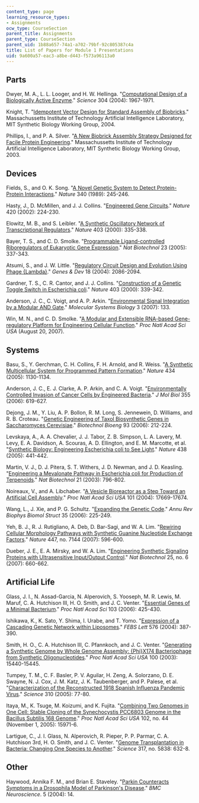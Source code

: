 ```yaml
---
content_type: page
learning_resource_types:
- Assignments
ocw_type: CourseSection
parent_title: Assignments
parent_type: CourseSection
parent_uid: 1b88a657-74a1-a702-79bf-92c805387c4a
title: List of Papers for Module 1 Presentations
uid: 9a600a57-eac3-a8be-d443-f573a96113a0
---
```


Parts
-----

Dwyer, M. A., L. L. Looger, and H. W. Hellinga. "[Computational Design of a Biologically Active Enzyme](http://www.ncbi.nlm.nih.gov/sites/entrez?Db=pubmed&Cmd=ShowDetailView&TermToSearch=15218149&ordinalpos=4&itool=EntrezSystem2.PEntrez.Pubmed.Pubmed_ResultsPanel.Pubmed_RVDocSum)." _Science_ 304 (2004): 1967-1971.

Knight, T. "[Idempotent Vector Design for Standard Assembly of Biobricks](http://dspace.mit.edu/handle/1721.1/21168)." Massachussetts Institute of Technology Artificial Intelligence Laboratory, MIT Synthetic Biology Working Group, 2004.

Phillips, I., and P. A. Silver. "[A New Biobrick Assembly Strategy Designed for Facile Protein Engineering](http://dspace.mit.edu/handle/1721.1/32535)." Massachussetts Institute of Technology Artificial Intelligence Laboratory, MIT Synthetic Biology Working Group, 2003.

Devices
-------

Fields, S., and O. K. Song. "[A Novel Genetic System to Detect Protein-Protein Interactions](http://www.ncbi.nlm.nih.gov/sites/entrez?Db=pubmed&Cmd=ShowDetailView&TermToSearch=2547163&ordinalpos=7&itool=EntrezSystem2.PEntrez.Pubmed.Pubmed_ResultsPanel.Pubmed_RVDocSum)." _Nature_ 340 (1989): 245-246.

Hasty, J., D. McMillen, and J. J. Collins. "[Engineered Gene Circuits](http://www.ncbi.nlm.nih.gov/sites/entrez?Db=pubmed&Cmd=ShowDetailView&TermToSearch=12432407&ordinalpos=8&itool=EntrezSystem2.PEntrez.Pubmed.Pubmed_ResultsPanel.Pubmed_RVDocSum)." _Nature_ 420 (2002): 224-230.

Elowitz, M. B., and S. Leibler. "[A Synthetic Oscillatory Network of Transcriptional Regulators](http://www.ncbi.nlm.nih.gov/sites/entrez?Db=pubmed&Cmd=ShowDetailView&TermToSearch=10659856&ordinalpos=1&itool=EntrezSystem2.PEntrez.Pubmed.Pubmed_ResultsPanel.Pubmed_RVLinkOut)." _Nature_ 403 (2000): 335-338.

Bayer, T. S., and C. D. Smolke. "[Programmable Ligand-controlled Riboregulators of Eukaryotic Gene Expression](http://www.ncbi.nlm.nih.gov/sites/entrez?Db=pubmed&Cmd=ShowDetailView&TermToSearch=15723047&ordinalpos=1&itool=EntrezSystem2.PEntrez.Pubmed.Pubmed_ResultsPanel.Pubmed_RVLinkOut)." _Nat Biotechnol_ 23 (2005): 337-343.

Atsumi, S., and J. W. Little. "[Regulatory Circuit Design and Evolution Using Phage {Lambda}](http://www.ncbi.nlm.nih.gov/sites/entrez?Db=pubmed&Cmd=ShowDetailView&TermToSearch=15342489&ordinalpos=1&itool=EntrezSystem2.PEntrez.Pubmed.Pubmed_ResultsPanel.Pubmed_RVLinkOut)." _Genes & Dev_ 18 (2004): 2086-2094.

Gardner, T. S., C. R. Cantor, and J. J. Collins. "[Construction of a Genetic Toggle Switch in Escherichia coli](http://www.ncbi.nlm.nih.gov/sites/entrez?Db=pubmed&Cmd=ShowDetailView&TermToSearch=10659857&ordinalpos=3&itool=EntrezSystem2.PEntrez.Pubmed.Pubmed_ResultsPanel.Pubmed_RVDocSum)." _Nature_ 403 (2000): 339-342.

Anderson, J. C., C. Voigt, and A. P. Arkin. "[Environmental Signal Integration by a Modular AND Gate](http://www.nature.com/msb/journal/v3/n1/full/msb4100173.html)." _Molecular Systems Biology_ 3 (2007): 133.

Win, M. N., and C. D. Smolke. "[A Modular and Extensible RNA-based Gene-regulatory Platform for Engineering Cellular Function](http://www.ncbi.nlm.nih.gov/sites/entrez?Db=pubmed&Cmd=ShowDetailView&TermToSearch=17709748&ordinalpos=1&itool=EntrezSystem2.PEntrez.Pubmed.Pubmed_ResultsPanel.Pubmed_RVDocSum)." _Proc Natl Acad Sci USA_ (August 20, 2007).

Systems
-------

Basu, S., Y. Gerchman, C. H. Collins, F. H. Arnold, and R. Weiss. "[A Synthetic Multicellular System for Programmed Pattern Formation](http://www.ncbi.nlm.nih.gov/sites/entrez?Db=pubmed&Cmd=ShowDetailView&TermToSearch=15858574&ordinalpos=2&itool=EntrezSystem2.PEntrez.Pubmed.Pubmed_ResultsPanel.Pubmed_RVDocSum)." _Nature_ 434 (2005): 1130-1134.

Anderson, J. C., E. J. Clarke, A. P. Arkin, and C. A. Voigt. "[Environmentally Controlled Invasion of Cancer Cells by Engineered Bacteria](http://www.ncbi.nlm.nih.gov/sites/entrez?Db=pubmed&Cmd=ShowDetailView&TermToSearch=16330045&ordinalpos=1&itool=EntrezSystem2.PEntrez.Pubmed.Pubmed_ResultsPanel.Pubmed_RVLinkOut)." _J Mol Biol_ 355 (2006): 619-627.

Dejong, J. M., Y. Liu, A. P. Bollon, R. M. Long, S. Jennewein, D. Williams, and R. B. Croteau. "[Genetic Engineering of Taxol Biosynthetic Genes in Saccharomyces Cerevisiae](http://www.ncbi.nlm.nih.gov/sites/entrez?Db=pubmed&Cmd=ShowDetailView&TermToSearch=16161138&ordinalpos=3&itool=EntrezSystem2.PEntrez.Pubmed.Pubmed_ResultsPanel.Pubmed_RVDocSum)." _Biotechnol Bioeng_ 93 (2006): 212-224.

Levskaya, A., A. A. Chevalier, J. J. Tabor, Z. B. Simpson, L. A. Lavery, M. Levy, E. A. Davidson, A. Scouras, A. D. Ellington, and E. M. Marcotte, et al. "[Synthetic Biology: Engineering Escherichia coli to See Light](http://www.ncbi.nlm.nih.gov/sites/entrez?Db=pubmed&Cmd=ShowDetailView&TermToSearch=16306980&ordinalpos=13&itool=EntrezSystem2.PEntrez.Pubmed.Pubmed_ResultsPanel.Pubmed_RVDocSum)." _Nature_ 438 (2005): 441-442.

Martin, V. J., D. J. Pitera, S. T. Withers, J. D. Newman, and J. D. Keasling. "[Engineering a Mevalonate Pathway in Escherichia coli for Production of Terpenoids](http://www.ncbi.nlm.nih.gov/sites/entrez?Db=pubmed&Cmd=ShowDetailView&TermToSearch=12778056&ordinalpos=17&itool=EntrezSystem2.PEntrez.Pubmed.Pubmed_ResultsPanel.Pubmed_RVDocSum)." _Nat Biotechnol_ 21 (2003): 796-802.

Noireaux, V., and A. Libchaber. "[A Vesicle Bioreactor as a Step Toward an Artificial Cell Assembly](http://www.ncbi.nlm.nih.gov/sites/entrez?Db=pubmed&Cmd=ShowDetailView&TermToSearch=15591347&ordinalpos=3&itool=EntrezSystem2.PEntrez.Pubmed.Pubmed_ResultsPanel.Pubmed_RVDocSum)." _Proc Natl Acad Sci USA_ 101 (2004): 17669-17674.

Wang, L., J. Xie, and P. G. Schultz. "[Expanding the Genetic Code](http://www.ncbi.nlm.nih.gov/sites/entrez?Db=pubmed&Cmd=ShowDetailView&TermToSearch=16689635&ordinalpos=10&itool=EntrezSystem2.PEntrez.Pubmed.Pubmed_ResultsPanel.Pubmed_RVDocSum)." _Annu Rev Biophys Biomol Struct_ 35 (2006): 225-249.

Yeh, B. J., R. J. Rutigliano, A. Deb, D. Bar-Sagi, and W. A. Lim. "[Rewiring Cellular Morphology Pathways with Synthetic Guanine Nucleotide Exchange Factors](http://www.ncbi.nlm.nih.gov/sites/entrez?Db=pubmed&Cmd=ShowDetailView&TermToSearch=17515921&ordinalpos=1&itool=EntrezSystem2.PEntrez.Pubmed.Pubmed_ResultsPanel.Pubmed_RVDocSum)." _Nature_ 447, no. 7144 (2007): 596-600.

Dueber, J. E., E. A. Mirsky, and W. A. Lim. "[Engineering Synthetic Signaling Proteins with Ultrasensitive Input/Output Control](http://www.ncbi.nlm.nih.gov/sites/entrez?Db=pubmed&Cmd=ShowDetailView&TermToSearch=17515908&ordinalpos=7&itool=EntrezSystem2.PEntrez.Pubmed.Pubmed_ResultsPanel.Pubmed_RVDocSum)." _Nat Biotechnol_ 25, no. 6 (2007): 660-662.

Artificial Life
---------------

Glass, J. I., N. Assad-Garcia, N. Alperovich, S. Yooseph, M. R. Lewis, M. Maruf, C. A. Hutchison III, H. O. Smith, and J. C. Venter. "[Essential Genes of a Minimal Bacterium](http://www.ncbi.nlm.nih.gov/sites/entrez?Db=pubmed&Cmd=ShowDetailView&TermToSearch=16407165&ordinalpos=6&itool=EntrezSystem2.PEntrez.Pubmed.Pubmed_ResultsPanel.Pubmed_RVDocSum)." _Proc Natl Acad Sci_ 103 (2006): 425-430.

Ishikawa, K., K. Sato, Y. Shima, I. Urabe, and T. Yomo. "[Expression of a Cascading Genetic Network within Liposomes](http://www.ncbi.nlm.nih.gov/sites/entrez?Db=pubmed&Cmd=ShowDetailView&TermToSearch=15498568&ordinalpos=1&itool=EntrezSystem2.PEntrez.Pubmed.Pubmed_ResultsPanel.Pubmed_RVLinkOut)." _FEBS Lett_ 576 (2004): 387-390.

Smith, H. O., C. A. Hutchison III, C. Pfannkoch, and J. C. Venter. "[Generating a Synthetic Genome by Whole Genome Assembly: {Phi}X174 Bacteriophage from Synthetic Oligonucleotides](http://www.ncbi.nlm.nih.gov/sites/entrez?Db=pubmed&Cmd=ShowDetailView&TermToSearch=14657399&ordinalpos=1&itool=EntrezSystem2.PEntrez.Pubmed.Pubmed_ResultsPanel.Pubmed_RVLinkOut)." _Proc Natl Acad Sci USA_ 100 (2003): 15440-15445.

Tumpey, T. M., C. F. Basler, P. V. Aguilar, H. Zeng, A. Solorzano, D. E. Swayne, N. J. Cox, J. M. Katz, J. K. Taubenberger, and P. Palese, et al. "[Characterization of the Reconstructed 1918 Spanish Influenza Pandemic Virus](http://www.ncbi.nlm.nih.gov/sites/entrez?Db=pubmed&Cmd=ShowDetailView&TermToSearch=16210530&ordinalpos=1&itool=EntrezSystem2.PEntrez.Pubmed.Pubmed_ResultsPanel.Pubmed_RVLinkOut)." _Science_ 310 (2005): 77-80.

Itaya, M., K. Tsuge, M. Koizumi, and K. Fujita. "[Combining Two Genomes in One Cell: Stable Cloning of the Synechocystis PCC6803 Genome in the Bacillus Subtilis 168 Genome](http://www.ncbi.nlm.nih.gov/sites/entrez?Db=pubmed&Cmd=ShowDetailView&TermToSearch=16236728&ordinalpos=1&itool=EntrezSystem2.PEntrez.Pubmed.Pubmed_ResultsPanel.Pubmed_RVLinkOut)." _Proc Natl Acad Sci USA_ 102, no. 44 (November 1, 2005): 15971-6.

Lartigue, C., J. I. Glass, N. Alperovich, R. Pieper, P. P. Parmar, C. A. Hutchison 3rd, H. O. Smith, and J. C. Venter. "[Genome Transplantation in Bacteria: Changing One Species to Another](http://www.ncbi.nlm.nih.gov/sites/entrez?Db=pubmed&Cmd=ShowDetailView&TermToSearch=17600181&ordinalpos=1&itool=EntrezSystem2.PEntrez.Pubmed.Pubmed_ResultsPanel.Pubmed_RVDocSum)." _Science_ 317, no. 5838: 632-8.

Other
-----

Haywood, Annika F. M., and Brian E. Staveley. "[Parkin Counteracts Symptoms in a Drosophila Model of Parkinson's Disease](http://www.biomedcentral.com/1471-2202/5/14)." _BMC Neuroscience_. 5 (2004): 14.